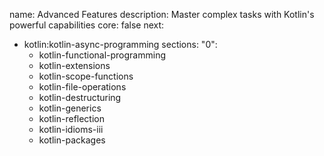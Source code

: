name: Advanced Features
description: Master complex tasks with Kotlin's powerful capabilities
core: false
next:
  - kotlin:kotlin-async-programming
sections:
  "0":
    - kotlin-functional-programming
    - kotlin-extensions
    - kotlin-scope-functions
    - kotlin-file-operations
    - kotlin-destructuring
    - kotlin-generics
    - kotlin-reflection
    - kotlin-idioms-iii
    - kotlin-packages
